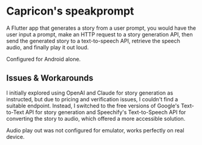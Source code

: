# Capricon's speakprompt

A Flutter app that generates a story from a user prompt, you would have the user input a prompt, make an HTTP request to a story generation API, then send the generated story to a text-to-speech API, retrieve the speech audio, and finally play it out loud. 

Configured for Android alone.

## Issues & Workarounds

I initially explored using OpenAI and Claude for story generation as instructed, but due to pricing and verification issues, I couldn't find a suitable endpoint. Instead, I switched to the free versions of Google's Text-to-Text API for story generation and Speechify's Text-to-Speech API for converting the story to audio, which offered a more accessible solution.

Audio play out was not configured for emulator, works perfectly on real device.
